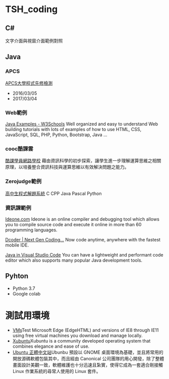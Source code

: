 # TSH_coding

## C#
文字介面與視窗介面範例對照

## Java
### APCS
[APCS大學程式先修檢測](https://apcs.csie.ntnu.edu.tw/)
* 2016/03/05
* 2017/03/04
### Web範例
[Java Examples - W3Schools](https://www.w3schools.com/java/java_examples.asp)
Well organized and easy to understand Web building tutorials with lots of examples of how to use HTML, CSS, JavaScript, SQL, PHP, Python, Bootstrap, Java ...
### cooc酷課雲
[酷課學員網路學校](https://ono.tp.edu.tw/course/3043)
藉由資訊科學的初步探索，讓學生進一步理解運算思維之相關原理，以培養整合資訊科技與運算思維以有效解決問題之能力。
### Zerojudge範例
[高中生程式解題系統](https://zerojudge.tw/)
C CPP Java Pascal Python
### 資訊課範例
[Ideone.com](https://ideone.com/)
Ideone is an online compiler and debugging tool which allows you to compile source code and execute it online in more than 60 programming languages.

[Dcoder | Next Gen Coding...](https://dcoder.tech/)
Now code anytime, anywhere with the fastest mobile IDE.

[Java in Visual Studio Code](https://code.visualstudio.com/docs/languages/java)
You can have a lightweight and performant code editor which also supports many popular Java development tools.

## Pyhton
* Python 3.7
* Google colab

# 測試用環境
* [VMs](https://developer.microsoft.com/en-us/microsoft-edge/tools/vms/)Test Microsoft Edge (EdgeHTML) and versions of IE8 through IE11 using free virtual machines you download and manage locally.
* [Xubuntu](https://xubuntu.org/)Xubuntu is a community developed operating system that combines elegance and ease of use.
* [Ubuntu 正體中文站](https://www.ubuntu-tw.org/)Ubunbu 預設以 GNOME 桌面環境為基礎，並且將常用的開放源碼軟體包裝其中，而且經由 Canonical 公司團隊的用心開發，除了整體畫面設計美觀一致，軟體維護也十分迅速且紮實，使得它成為一套適合剛接觸 Linux 作業系統的尋常人使用的 Linux 套件。

